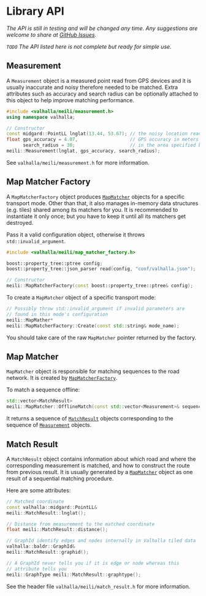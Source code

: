 # Library API

*The API is still in testing and will be changed any time. Any
 suggestions are welcome to share at
 [GitHub Issues](https://github.com/valhalla/meili/issues).*

*`TODO` The API listed here is not complete but ready for simple use.*

## Measurement

A `Measurement` object is a measured point read from GPS devices and
it is usually inaccurate and noisy therefore needed to be
matched. Extra attributes such as accuracy and search radius can be
optionally attached to this object to help improve matching
performance.

```C++
#include <valhalla/meili/measurement.h>
using namespace valhalla;

// Constructor
const midgard::PointLL lnglat(13.44, 53.67); // the noisy location read from GPS device
float gps_accuracy = 4.07,                   // GPS accuracy in meters
      search_radius = 30;                    // in the area specified by the radius in meters search road candidates
meili::Measurement(lnglat, gps_accuracy, search_radius);
```

See `valhalla/meili/measurement.h` for more information.

## Map Matcher Factory

A `MapMatcherFactory` object produces [`MapMatcher`](#map-matcher)
objects for a specific transport mode. Other than that, it also
manages in-memory data structures (e.g. tiles) shared among its
matchers for you. It is recommended to instantiate it only once; but
you have to keep it until all its matchers get destroyed.

Pass it a valid configuration object, otherwise it throws
`std::invalid_argument`.

```C++
#include <valhalla/meili/map_matcher_factory.h>

boost::property_tree::ptree config;
boost::property_tree::json_parser read(config, "conf/valhalla.json");

// Constructor
meili::MapMatcherFactory(const boost::property_tree::ptree& config);
```

To create a `MapMatcher` object of a specific transport mode:

```C++
// Possibly throw std::invalid_argument if invalid parameters are
// found in this mode's configuration
meili::MapMather*
meili::MapMatcherFactory::Create(const std::string& mode_name);
```

You should take care of the raw `MapMatcher` pointer returned by the
factory.

## Map Matcher

`MapMatcher` object is responsible for matching sequences to the road
network. It is created by
[`MapMatcherFactory`](#map-matcher-factory).

To match a sequence offline:
```C++
std::vector<MatchResult>
meili::MapMatcher::OfflineMatch(const std::vector<Measurement>& sequence);
```

It returns a sequence of [`MatchResult`](#match-result) objects
corresponding to the sequence of [`Measurement`](#measurement) objects.

## Match Result

A `MatchResult` object contains information about which road and
where the corresponding measurement is matched, and how to construct
the route from previous result. It is usually generated by a
[`MapMatcher`](#map-matcher) object as one result of a sequential
matching procedure.

Here are some attributes:
```C++
// Matched coordinate
const valhalla::midgard::PointLL&
meili::MatchResult::lnglat();

// Distance from measurement to the matched coordinate
float meili::MatchResult::distance();

// GraphId identify edges and nodes internally in Valhalla tiled data
valhalla::baldr::GraphId&
meili::MatchResult::graphid();

// A GraphId never tells you if it is edge or node whereas this
// attribute tells you
meili::GraphType meili::MatchResult::graphtype();
```

See the header file `valhalla/meili/match_result.h` for more
information.
